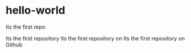 # hello-world
Its the first repo

Its the first repository 
Its the first repository on 
Its the first repository on Github
